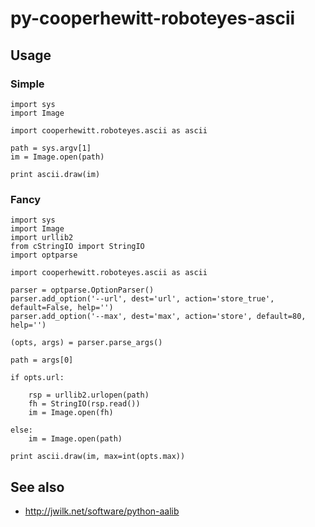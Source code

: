 # py-cooperhewitt-roboteyes-ascii

## Usage

### Simple

	import sys
	import Image

	import cooperhewitt.roboteyes.ascii as ascii

	path = sys.argv[1]
	im = Image.open(path)

	print ascii.draw(im)

### Fancy

	import sys
	import Image
	import urllib2
	from cStringIO import StringIO
	import optparse

	import cooperhewitt.roboteyes.ascii as ascii

	parser = optparse.OptionParser()
	parser.add_option('--url', dest='url', action='store_true', default=False, help='')
	parser.add_option('--max', dest='max', action='store', default=80, help='')

	(opts, args) = parser.parse_args()

	path = args[0]

	if opts.url:

		rsp = urllib2.urlopen(path)
		fh = StringIO(rsp.read())
		im = Image.open(fh)

	else:
		im = Image.open(path)

	print ascii.draw(im, max=int(opts.max))

## See also

* http://jwilk.net/software/python-aalib

